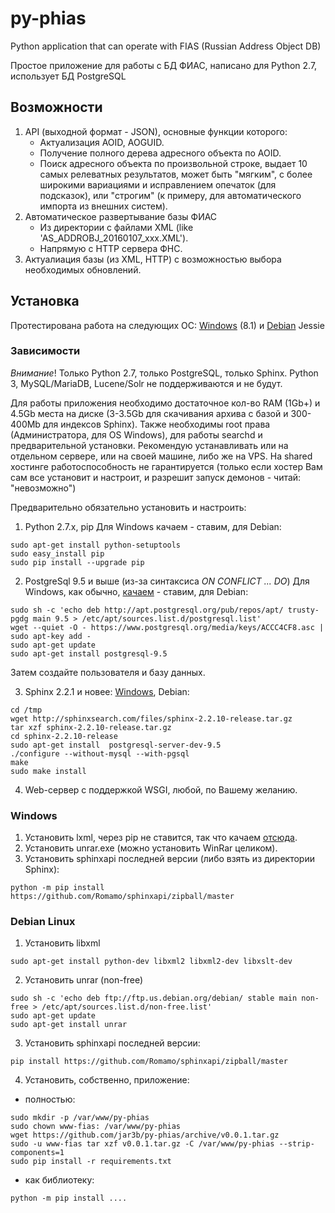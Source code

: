 # py-phias
Python application that can operate with FIAS (Russian Address Object DB)

Простое приложение для работы с БД ФИАС, написано для Python 2.7, использует БД PostgreSQL

## Возможности
1. API (выходной формат - JSON), основные функции которого:
    - Актуализация AOID, AOGUID.
    - Получение полного дерева адресного объекта по AOID.
    - Поиск адресного объекта по произвольной строке, выдает 10 самых релеватных результатов, может быть "мягким",
    с более широкими вариациями и исправлением опечаток (для подсказок), или "строгим" (к примеру, для автоматического 
    импорта из внешних систем).
2. Автоматическое развертывание базы ФИАС
    - Из директории с файлами XML (like 'AS_ADDROBJ_20160107_xxx.XML').
    - Напрямую с HTTP сервера ФНС.
3. Актуалиация базы (из XML, HTTP) с возможностью выбора необходимых обновлений.


## Установка
Протестирована работа на следующих ОС: [Windows](#windows) (8.1) и [Debian](#debian-linux) Jessie

### Зависимости

_Внимание_! Только Python 2.7, только PostgreSQL, только Sphinx. Python 3, MySQL/MariaDB, Lucene/Solr не
поддерживаются и не будут.
 
Для работы приложения необходимо достаточное кол-во RAM (1Gb+) и 4.5Gb места на диске 
(3-3.5Gb для скачивания архива с базой и  300-400Mb для индексов Sphinx). Также необходимы root права 
(Администратора, для OS Windows), для работы searchd и предварительной установки. 
Рекомендую устанавливать или на отдельном сервере, или на своей машине, либо же на VPS. 
На shared хостинге работоспособность не гарантируется (только если хостер Вам сам все установит и настроит, 
и разрешит запуск демонов - читай: "невозможно")

Предварительно обязательно установить и настроить:

1. Python 2.7.x, pip
Для Windows качаем - ставим, для Debian:
```
sudo apt-get install python-setuptools
sudo easy_install pip
sudo pip install --upgrade pip 
```

2. PostgreSql 9.5 и выше (из-за синтаксиса _ON CONFLICT ... DO_)
Для Windows, как обычно, [качаем](http://www.enterprisedb.com/products-services-training/pgdownload#windows) - ставим, для Debian:
```
sudo sh -c 'echo deb http://apt.postgresql.org/pub/repos/apt/ trusty-pgdg main 9.5 > /etc/apt/sources.list.d/postgresql.list'
wget --quiet -O - https://www.postgresql.org/media/keys/ACCC4CF8.asc | sudo apt-key add -
sudo apt-get update
sudo apt-get install postgresql-9.5
```
Затем создайте пользователя и базу данных.

3. Sphinx 2.2.1 и новее:
[Windows](http://sphinxsearch.com/downloads/release/), Debian:
```
cd /tmp
wget http://sphinxsearch.com/files/sphinx-2.2.10-release.tar.gz
tar xzf sphinx-2.2.10-release.tar.gz
cd sphinx-2.2.10-release
sudo apt-get install  postgresql-server-dev-9.5
./configure --without-mysql --with-pgsql
make
sudo make install
```

4. Web-сервер с поддержкой WSGI, любой, по Вашему желанию.

### Windows
1. Установить lxml, через pip не ставится, так что качаем [отсюда](https://pypi.python.org/pypi/lxml/3.5.0).
2. Установить unrar.exe (можно установить WinRar целиком).
3. Установить sphinxapi последней версии (либо взять из директории Sphinx): 
```
python -m pip install https://github.com/Romamo/sphinxapi/zipball/master
```


### Debian Linux
1. Установить libxml
```
sudo apt-get install python-dev libxml2 libxml2-dev libxslt-dev
```
2. Установить unrar (non-free)
```
sudo sh -c 'echo deb ftp://ftp.us.debian.org/debian/ stable main non-free > /etc/apt/sources.list.d/non-free.list'
sudo apt-get update
sudo apt-get install unrar
```
3. Установить sphinxapi последней версии: 
```
pip install https://github.com/Romamo/sphinxapi/zipball/master
```
4. Установить, собственно, приложение:
 - полностью:
```
sudo mkdir -p /var/www/py-phias
sudo chown www-fias: /var/www/py-phias
wget https://github.com/jar3b/py-phias/archive/v0.0.1.tar.gz
sudo -u www-fias tar xzf v0.0.1.tar.gz -C /var/www/py-phias --strip-components=1
sudo pip install -r requirements.txt
```
 - как библиотеку:
```
python -m pip install ....
```